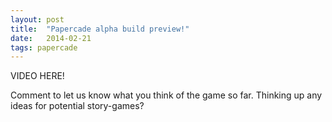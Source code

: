 ```yaml
---
layout: post
title:  "Papercade alpha build preview!"
date:   2014-02-21
tags: papercade
---
```


VIDEO HERE!

Comment to let us know what you think of the game so far. Thinking up any ideas
for potential story-games?
